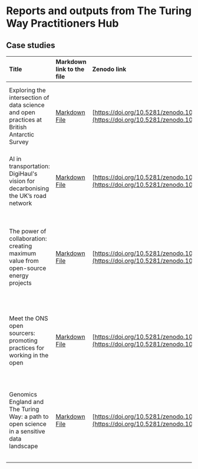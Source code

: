 # Reports and outputs from The Turing Way Practitioners Hub

## Case studies

| Title | Markdown link to the file | Zenodo link | Authors and Contributors |
|:------|:------|:------|:------|
| Exploring the intersection of data science and open practices at British Antarctic Survey | [Markdown File](./case-studies-and-reports/case-studies/2023_turing_way_practitioners_hub_BAS_case_study.md) | [https://doi.org/10.5281/zenodo.10337801](https://doi.org/10.5281/zenodo.10337801) | Gillespie, S. Byrne, J. Clark, M. Gascoyne, M. Stephenson, L. Araujo Alvarez, A. Whitaker, K. Sharan, M. |
| AI in transportation: DigiHaul's vision for decarbonising the UK’s road network | [Markdown File](./case-studies-and-reports/case-studies/2023_turing_way_practitioners_hub_DigiHaul_case_study.md) | [https://doi.org/10.5281/zenodo.10338551](https://doi.org/10.5281/zenodo.10338551) | Gillespie, S., Vasconcellos, F., Willmor, M., Tang, W., Araujo Alvarez, A., Whitaker, K., Sharan, M. |
| The power of collaboration: creating maximum value from open-source energy projects | [Markdown File](./case-studies-and-reports/case-studies/2023_turing_way_practitioners_hub_ESC_case_study.md) | [https://doi.org/10.5281/zenodo.10338376](https://doi.org/10.5281/zenodo.10338376)  | Gillespie, S., Halford, A., Jones, C., Roberts, D., Morrison, R., Young, S., So, S., Haben, S., Araujo Alvarez, A., Whitaker, K., Killoran, L., Sharan, M. |
| Meet the ONS open sourcers: promoting practices for working in the open | [Markdown File](./case-studies-and-reports/case-studies/2023_turing_way_practitioners_hub_ONS_case_study.md) | [https://doi.org/10.5281/zenodo.10338293](https://doi.org/10.5281/zenodo.10338293)   | Gillespie, S., Rich, D. S., Ross, L., Bowen, R., Hemsi, R., Araujo Alvarez, A., Bennett, A., Whitaker, K., Sharan, M. |
| Genomics England and The Turing Way: a path to open science in a sensitive data landscape | [Markdown File](./case-studies-and-reports/case-studies/2023_turing_way_practitioners_hub_GEL_case_study.md) | [https://doi.org/10.5281/zenodo.10338456](https://doi.org/10.5281/zenodo.10338456)  | Gillespie, S., Rendon, A., Mackintosh, M., Banner, N., Sonabend, R., Araujo Alvarez, A., Whitaker, K., Sharan, M., Hellon, V. |
  

